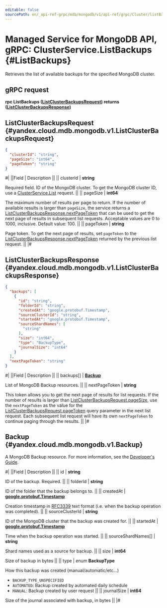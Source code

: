 ```yaml
---
editable: false
sourcePath: en/_api-ref-grpc/mdb/mongodb/v1/api-ref/grpc/Cluster/listBackups.md
---
```


# Managed Service for MongoDB API, gRPC: ClusterService.ListBackups {#ListBackups}

Retrieves the list of available backups for the specified MongoDB cluster.

## gRPC request

**rpc ListBackups ([ListClusterBackupsRequest](#yandex.cloud.mdb.mongodb.v1.ListClusterBackupsRequest)) returns ([ListClusterBackupsResponse](#yandex.cloud.mdb.mongodb.v1.ListClusterBackupsResponse))**

## ListClusterBackupsRequest {#yandex.cloud.mdb.mongodb.v1.ListClusterBackupsRequest}

```json
{
  "clusterId": "string",
  "pageSize": "int64",
  "pageToken": "string"
}
```

#|
||Field | Description ||
|| clusterId | **string**

Required field. ID of the MongoDB cluster.
To get the MongoDB cluster ID, use a [ClusterService.List](/docs/managed-mongodb/api-ref/grpc/Cluster/list#List) request. ||
|| pageSize | **int64**

The maximum number of results per page to return. If the number of available
results is larger than `pageSize`, the service returns a [ListClusterBackupsResponse.nextPageToken](#yandex.cloud.mdb.mongodb.v1.ListClusterBackupsResponse)
that can be used to get the next page of results in subsequent list requests.
Acceptable values are 0 to 1000, inclusive. Default value: 100. ||
|| pageToken | **string**

Page token.  To get the next page of results, set `pageToken` to the
[ListClusterBackupsResponse.nextPageToken](#yandex.cloud.mdb.mongodb.v1.ListClusterBackupsResponse) returned by the previous list request. ||
|#

## ListClusterBackupsResponse {#yandex.cloud.mdb.mongodb.v1.ListClusterBackupsResponse}

```json
{
  "backups": [
    {
      "id": "string",
      "folderId": "string",
      "createdAt": "google.protobuf.Timestamp",
      "sourceClusterId": "string",
      "startedAt": "google.protobuf.Timestamp",
      "sourceShardNames": [
        "string"
      ],
      "size": "int64",
      "type": "BackupType",
      "journalSize": "int64"
    }
  ],
  "nextPageToken": "string"
}
```

#|
||Field | Description ||
|| backups[] | **[Backup](#yandex.cloud.mdb.mongodb.v1.Backup)**

List of MongoDB Backup resources. ||
|| nextPageToken | **string**

This token allows you to get the next page of results for list requests. If the number of results
is larger than [ListClusterBackupsRequest.pageSize](#yandex.cloud.mdb.mongodb.v1.ListClusterBackupsRequest), use the `nextPageToken` as the value
for the [ListClusterBackupsRequest.pageToken](#yandex.cloud.mdb.mongodb.v1.ListClusterBackupsRequest) query parameter in the next list request.
Each subsequent list request will have its own `nextPageToken` to continue paging through the results. ||
|#

## Backup {#yandex.cloud.mdb.mongodb.v1.Backup}

A MongoDB Backup resource. For more information, see the
[Developer's Guide](/docs/managed-mongodb/concepts).

#|
||Field | Description ||
|| id | **string**

ID of the backup. Required. ||
|| folderId | **string**

ID of the folder that the backup belongs to. ||
|| createdAt | **[google.protobuf.Timestamp](https://developers.google.com/protocol-buffers/docs/reference/google.protobuf#timestamp)**

Creation timestamp in [RFC3339](https://www.ietf.org/rfc/rfc3339.txt) text format
(i.e. when the backup operation was completed). ||
|| sourceClusterId | **string**

ID of the MongoDB cluster that the backup was created for. ||
|| startedAt | **[google.protobuf.Timestamp](https://developers.google.com/protocol-buffers/docs/reference/google.protobuf#timestamp)**

Time when the backup operation was started. ||
|| sourceShardNames[] | **string**

Shard names used as a source for backup. ||
|| size | **int64**

Size of backup in bytes ||
|| type | enum **BackupType**

How this backup was created (manual/automatic/etc...)

- `BACKUP_TYPE_UNSPECIFIED`
- `AUTOMATED`: Backup created by automated daily schedule
- `MANUAL`: Backup created by user request ||
|| journalSize | **int64**

Size of the journal associated with backup, in bytes ||
|#